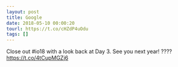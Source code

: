 ```yaml
---
layout: post
title: Google
date: 2018-05-10 00:00:20
tourl: https://t.co/cHZdP4uOdu
tags: []
---
```

Close out #io18 with a look back at Day 3. See you next year! ????https://t.co/4tCupMGZj6